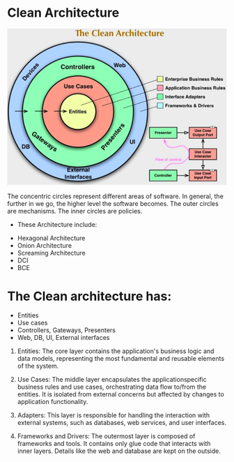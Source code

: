 # Clean Architecture

![Clean Architecture Uncle Bob](./Images/clean-architecture.png)

The concentric circles represent different areas of software. In general, the further in we go, the higher level the software becomes. The outer circles are mechanisms. The inner circles are policies.

- These Architecture include:

* Hexagonal Architecture
* Onion Architecture
* Screaming Architecture
* DCI
* BCE

# The Clean architecture has:

- Entities
- Use cases
- Controllers, Gateways, Presenters
- Web, DB, UI, External interfaces

1. Entities: The core layer contains the application's business logic and data models, representing the most fundamental and reusable elements of the system.

2. Use Cases: The middle layer encapsulates the applicationspecific business rules and use cases, orchestrating data flow to/from the entities. It is isolated from external concerns but affected by changes to application functionality.

3. Adapters: This layer is responsible for handling the interaction with external systems, such as databases, web services, and user interfaces.

4. Frameworks and Drivers: The outermost layer is composed of frameworks and tools. It contains only glue code that interacts with inner layers. Details like the web and database are kept on the outside.
